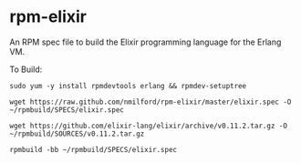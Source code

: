 rpm-elixir
==========

An RPM spec file to build the Elixir programming language for the Erlang VM.

To Build:

`sudo yum -y install rpmdevtools erlang && rpmdev-setuptree`

`wget https://raw.github.com/nmilford/rpm-elixir/master/elixir.spec -O ~/rpmbuild/SPECS/elixir.spec`

`wget https://github.com/elixir-lang/elixir/archive/v0.11.2.tar.gz -O  ~/rpmbuild/SOURCES/v0.11.2.tar.gz`

`rpmbuild -bb ~/rpmbuild/SPECS/elixir.spec`
